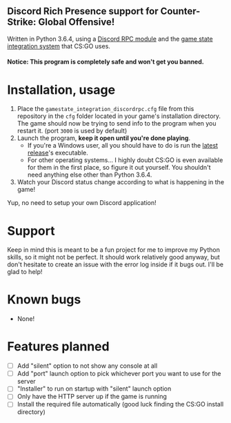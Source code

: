 ## Discord Rich Presence support for Counter-Strike: Global Offensive!

Written in Python 3.6.4, using a [Discord RPC module](https://github.com/suclearnub/python-discord-rpc) and the [game state integration system](https://developer.valvesoftware.com/wiki/Counter-Strike:_Global_Offensive_Game_State_Integration) that CS:GO uses.

#### Notice: This program is completely safe and won't get you banned.

# Installation, usage

1. Place the `gamestate_integration_discordrpc.cfg` file from this repository in the `cfg` folder located in your game's installation directory. The game should now be trying to send info to the program when you restart it. (port `3000` is used by default)
2. Launch the program, **keep it open until you're done playing**.
    - If you're a Windows user, all you should have to do is run the [latest release](https://github.com/Tenrys/csgo_richpresence/releases/latest)'s executable.
    - For other operating systems... I highly doubt CS:GO is even available for them in the first place, so figure it out yourself. You shouldn't need anything else other than Python 3.6.4.
3. Watch your Discord status change according to what is happening in the game!

Yup, no need to setup your own Discord application!

# Support

Keep in mind this is meant to be a fun project for me to improve my Python skills, so it might not be perfect. It should work relatively good anyway, but don't hesitate to create an issue with the error log inside if it bugs out. I'll be glad to help!

# Known bugs

- None!

# Features planned

- [ ] Add "silent" option to not show any console at all
- [ ] Add "port" launch option to pick whichever port you want to use for the server
- [ ] "Installer" to run on startup with "silent" launch option
- [ ] Only have the HTTP server up if the game is running
- [ ] Install the required file automatically (good luck finding the CS:GO install directory)
